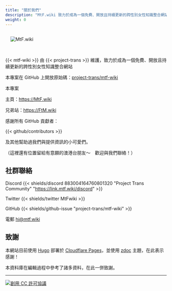 ```yaml
---
title: "關於我們"
description: "MtF.wiki 致力於成為一個免費、開放且持續更新的跨性別女性知識整合網站"
weight: 0
---
```


<link rel="stylesheet" href="https://cdn.jsdelivr.net/npm/bootstrap-icons@1.5.0/font/bootstrap-icons.css">

<img src="/new/mtf-wiki-long.svg" style="background-color:none;border:none;padding:16px 16px 32px" alt="MtF.wiki"/>

{{< mtf-wiki >}} 由 {{< project-trans >}} 維護，致力於成為一個免費、開放且持續更新的跨性別女性知識整合網站

本專案在 <i class="bi bi-github"></i> GitHub 上開放原始碼：[project-trans/mtf-wiki](https://github.com/project-trans/MtF-wiki)

本專案

<i class="bi bi-link-45deg"></i> 主頁：<https://MtF.wiki>

兄弟站：<https://FtM.wiki>

感謝所有 GitHub 貢獻者：

{{< github/contributors >}}

及其他幫助過我們與提供資訊的小可愛們。

（這裡還有位置留給有意願的澳港台朋友～　歡迎與我們聯絡！）

## 社群聯絡

Discord {{< shields/discord 883004164760801320 "Project Trans Community" "https://link.mtf.wiki/discord" >}}

Twitter {{< shields/twitter MtFwiki >}}

GitHub {{< shields/github-issue "project-trans/mtf-wiki" >}}

電郵 <hi@mtf.wiki>

## 致謝

本網站目前使用 [Hugo][hugo-url] 部署於 [Cloudflare Pages][pages-url]，並使用 [zdoc][zdoc-url] 主題，在此表示感謝！

本資料庫在編輯過程中參考了諸多資料，在此一併致謝。

---

[![創用 CC 許可協議](https://i.creativecommons.org/l/by-sa/4.0/88x31.png)](https://creativecommons.org/licenses/by-sa/4.0/)

[hugo-url]: https://github.com/gohugoio/hugo
[zdoc-url]: https://github.com/zzossig/hugo-theme-zdoc
[pages-url]: https://pages.cloudflare.com
